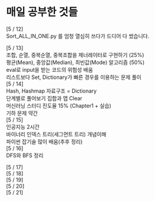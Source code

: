 # 매일 공부한 것들

[5 / 12]  
Sort_ALL_IN_ONE.py 를 엄청 열심히 쓰다가 드디어 다 썼습니다.

[5 / 13]  
조합, 순열, 중복순열, 중복조합을 제너레이터로 구현하기 (25%)  
평균(Mean), 중앙값(Median), 최빈값(Mode) 알고리즘 (50%)  
eval로 input을 받는 코드의 위험성 배움   
리스트보다 Set, Dictionary가 빠른 경우를 이용하는 문제 풀이     
[5 / 14]   
Hash, Hashmap 자료구조 = Dictionary  
단계별로 풀어보기 집합과 맵 Clear  
머신러닝 스터디 진도율 15% (Chapter1 + 실습)  
기하 문제 약간  
[5 / 15]   
인공지능 2시간   
바이너리 인덱스 트리(세그먼트 트리) 개념이해  
파이썬 잡기술 많이 배움(추후 정리)    
[5 / 16]    
DFS와 BFS 정리   


[5 / 17]   
[5 / 18]   
[5 / 19]   
[5 / 20]   
[5 / 21]   